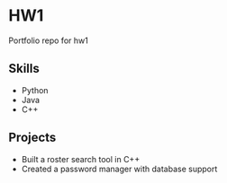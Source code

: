 # HW1
Portfolio repo for hw1
## Skills
- Python
- Java
- C++
## Projects
- Built a roster search tool in C++  
- Created a password manager with database support
